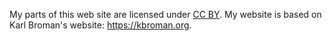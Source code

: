 My parts of this web site are licensed under
[CC BY](https://creativecommons.org/licenses/by/3.0/). My website is based on Karl Broman's website: https://kbroman.org.
